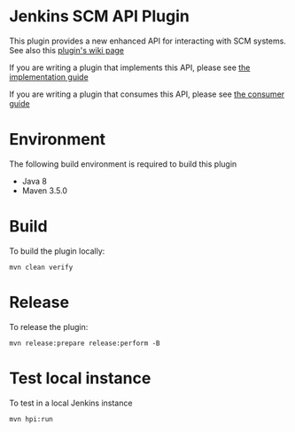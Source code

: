 # Jenkins SCM API Plugin

 This plugin provides a new enhanced API for interacting with SCM systems. See also this [plugin's wiki page][wiki]

 If you are writing a plugin that implements this API, please see [the implementation guide](docs/implementation.adoc)

 If you are writing a plugin that consumes this API, please see [the consumer guide](docs/consumer.adoc)

# Environment

The following build environment is required to build this plugin

* Java 8
* Maven 3.5.0

# Build

To build the plugin locally:

    mvn clean verify

# Release

To release the plugin:

    mvn release:prepare release:perform -B

# Test local instance

To test in a local Jenkins instance

    mvn hpi:run

  [wiki]: http://wiki.jenkins-ci.org/display/JENKINS/SCM+API+Plugin
